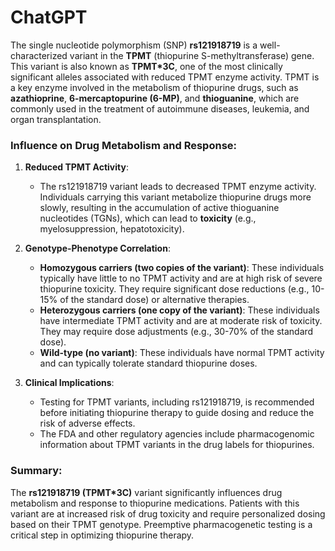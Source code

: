 # ChatGPT

The single nucleotide polymorphism (SNP) **rs121918719** is a well-characterized variant in the **TPMT** (thiopurine S-methyltransferase) gene. This variant is also known as **TPMT*3C**, one of the most clinically significant alleles associated with reduced TPMT enzyme activity. TPMT is a key enzyme involved in the metabolism of thiopurine drugs, such as **azathioprine**, **6-mercaptopurine (6-MP)**, and **thioguanine**, which are commonly used in the treatment of autoimmune diseases, leukemia, and organ transplantation.

### Influence on Drug Metabolism and Response:
1. **Reduced TPMT Activity**:
   - The rs121918719 variant leads to decreased TPMT enzyme activity. Individuals carrying this variant metabolize thiopurine drugs more slowly, resulting in the accumulation of active thioguanine nucleotides (TGNs), which can lead to **toxicity** (e.g., myelosuppression, hepatotoxicity).

2. **Genotype-Phenotype Correlation**:
   - **Homozygous carriers (two copies of the variant)**: These individuals typically have little to no TPMT activity and are at high risk of severe thiopurine toxicity. They require significant dose reductions (e.g., 10-15% of the standard dose) or alternative therapies.
   - **Heterozygous carriers (one copy of the variant)**: These individuals have intermediate TPMT activity and are at moderate risk of toxicity. They may require dose adjustments (e.g., 30-70% of the standard dose).
   - **Wild-type (no variant)**: These individuals have normal TPMT activity and can typically tolerate standard thiopurine doses.

3. **Clinical Implications**:
   - Testing for TPMT variants, including rs121918719, is recommended before initiating thiopurine therapy to guide dosing and reduce the risk of adverse effects.
   - The FDA and other regulatory agencies include pharmacogenomic information about TPMT variants in the drug labels for thiopurines.

### Summary:
The **rs121918719 (TPMT*3C)** variant significantly influences drug metabolism and response to thiopurine medications. Patients with this variant are at increased risk of drug toxicity and require personalized dosing based on their TPMT genotype. Preemptive pharmacogenetic testing is a critical step in optimizing thiopurine therapy.